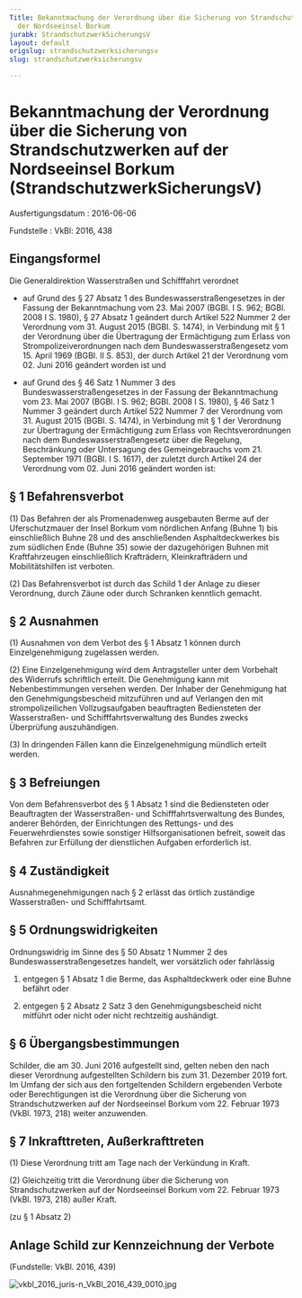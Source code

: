 ```yaml
---
Title: Bekanntmachung der Verordnung über die Sicherung von Strandschutzwerken auf
  der Nordseeinsel Borkum
jurabk: StrandschutzwerkSicherungsV
layout: default
origslug: strandschutzwerksicherungsv
slug: strandschutzwerksicherungsv

---
```


# Bekanntmachung der Verordnung über die Sicherung von Strandschutzwerken auf der Nordseeinsel Borkum (StrandschutzwerkSicherungsV)

Ausfertigungsdatum
:   2016-06-06

Fundstelle
:   VkBl: 2016, 438


## Eingangsformel

Die Generaldirektion Wasserstraßen und Schifffahrt verordnet

-   auf Grund des § 27 Absatz 1 des Bundeswasserstraßengesetzes in der
    Fassung der Bekanntmachung vom 23. Mai 2007 (BGBl. I S. 962; BGBl.
    2008 I S. 1980), § 27 Absatz 1 geändert durch Artikel 522 Nummer 2 der
    Verordnung vom 31. August 2015 (BGBl. S. 1474), in Verbindung mit § 1
    der Verordnung über die Übertragung der Ermächtigung zum Erlass von
    Strompolizeiverordnungen nach dem Bundeswasserstraßengesetz vom 15.
    April 1969 (BGBI. II S. 853), der durch Artikel 21 der Verordnung vom
    02\. Juni 2016 geändert worden ist und


-   auf Grund des § 46 Satz 1 Nummer 3 des Bundeswasserstraßengesetzes in
    der Fassung der Bekanntmachung vom 23. Mai 2007 (BGBl. I S. 962; BGBl.
    2008 I S. 1980), § 46 Satz 1 Nummer 3 geändert durch Artikel 522
    Nummer 7 der Verordnung vom 31. August 2015 (BGBl. S. 1474), in
    Verbindung mit § 1 der Verordnung zur Übertragung der Ermächtigung zum
    Erlass von Rechtsverordnungen nach dem Bundeswasserstraßengesetz über
    die Regelung, Beschränkung oder Untersagung des Gemeingebrauchs vom
    21\. September 1971 (BGBl. I S. 1617), der zuletzt durch Artikel 24 der
    Verordnung vom 02. Juni 2016 geändert worden ist:





## § 1 Befahrensverbot

(1) Das Befahren der als Promenadenweg ausgebauten Berme auf der
Uferschutzmauer der Insel Borkum vom nördlichen Anfang (Buhne 1) bis
einschließlich Buhne 28 und des anschließenden Asphaltdeckwerkes bis
zum südlichen Ende (Buhne 35) sowie der dazugehörigen Buhnen mit
Kraftfahrzeugen einschließlich Krafträdern, Kleinkrafträdern und
Mobilitätshilfen ist verboten.

(2) Das Befahrensverbot ist durch das Schild 1 der Anlage zu dieser
Verordnung, durch Zäune oder durch Schranken kenntlich gemacht.


## § 2 Ausnahmen

(1) Ausnahmen von dem Verbot des § 1 Absatz 1 können durch
Einzelgenehmigung zugelassen werden.

(2) Eine Einzelgenehmigung wird dem Antragsteller unter dem Vorbehalt
des Widerrufs schriftlich erteilt. Die Genehmigung kann mit
Nebenbestimmungen versehen werden. Der Inhaber der Genehmigung hat den
Genehmigungsbescheid mitzuführen und auf Verlangen den mit
strompolizeilichen Vollzugsaufgaben beauftragten Bediensteten der
Wasserstraßen- und Schifffahrtsverwaltung des Bundes zwecks
Überprüfung auszuhändigen.

(3) In dringenden Fällen kann die Einzelgenehmigung mündlich erteilt
werden.


## § 3 Befreiungen

Von dem Befahrensverbot des § 1 Absatz 1 sind die Bediensteten oder
Beauftragten der Wasserstraßen- und Schifffahrtsverwaltung des Bundes,
anderer Behörden, der Einrichtungen des Rettungs- und des
Feuerwehrdienstes sowie sonstiger Hilfsorganisationen befreit, soweit
das Befahren zur Erfüllung der dienstlichen Aufgaben erforderlich ist.


## § 4 Zuständigkeit

Ausnahmegenehmigungen nach § 2 erlässt das örtlich zuständige
Wasserstraßen- und Schifffahrtsamt.


## § 5 Ordnungswidrigkeiten

Ordnungswidrig im Sinne des § 50 Absatz 1 Nummer 2 des
Bundeswasserstraßengesetzes handelt, wer vorsätzlich oder fahrlässig

1.  entgegen § 1 Absatz 1 die Berme, das Asphaltdeckwerk oder eine Buhne
    befährt oder


2.  entgegen § 2 Absatz 2 Satz 3 den Genehmigungsbescheid nicht mitführt
    oder nicht oder nicht rechtzeitig aushändigt.





## § 6 Übergangsbestimmungen

Schilder, die am 30. Juni 2016 aufgestellt sind, gelten neben den nach
dieser Verordnung aufgestellten Schildern bis zum 31. Dezember 2019
fort. Im Umfang der sich aus den fortgeltenden Schildern ergebenden
Verbote oder Berechtigungen ist die Verordnung über die Sicherung von
Strandschutzwerken auf der Nordseeinsel Borkum vom 22. Februar 1973
(VkBl. 1973, 218) weiter anzuwenden.


## § 7 Inkrafttreten, Außerkrafttreten

(1) Diese Verordnung tritt am Tage nach der Verkündung in Kraft.

(2) Gleichzeitig tritt die Verordnung über die Sicherung von
Strandschutzwerken auf der Nordseeinsel Borkum vom 22. Februar 1973
(VkBl. 1973, 218) außer Kraft.

(zu § 1 Absatz 2)

## Anlage Schild zur Kennzeichnung der Verbote

(Fundstelle: VkBl. 2016, 439)

![vkbl_2016_juris-n_VkBl_2016_439_0010.jpg](vkbl_2016_juris-n_VkBl_2016_439_0010.jpg)
